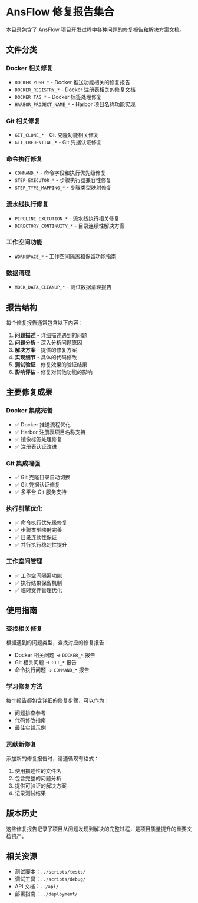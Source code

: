 # AnsFlow 修复报告集合

本目录包含了 AnsFlow 项目开发过程中各种问题的修复报告和解决方案文档。

## 文件分类

### Docker 相关修复
- `DOCKER_PUSH_*` - Docker 推送功能相关的修复报告
- `DOCKER_REGISTRY_*` - Docker 注册表相关的修复文档
- `DOCKER_TAG_*` - Docker 标签处理修复
- `HARBOR_PROJECT_NAME_*` - Harbor 项目名称功能实现

### Git 相关修复
- `GIT_CLONE_*` - Git 克隆功能相关修复
- `GIT_CREDENTIAL_*` - Git 凭据认证修复

### 命令执行修复
- `COMMAND_*` - 命令字段和执行优先级修复
- `STEP_EXECUTOR_*` - 步骤执行器兼容性修复
- `STEP_TYPE_MAPPING_*` - 步骤类型映射修复

### 流水线执行修复
- `PIPELINE_EXECUTION_*` - 流水线执行相关修复
- `DIRECTORY_CONTINUITY_*` - 目录连续性解决方案

### 工作空间功能
- `WORKSPACE_*` - 工作空间隔离和保留功能指南

### 数据清理
- `MOCK_DATA_CLEANUP_*` - 测试数据清理报告

## 报告结构

每个修复报告通常包含以下内容：

1. **问题描述** - 详细描述遇到的问题
2. **问题分析** - 深入分析问题原因
3. **解决方案** - 提供的修复方案
4. **实现细节** - 具体的代码修改
5. **测试验证** - 修复效果的验证结果
6. **影响评估** - 修复对其他功能的影响

## 主要修复成果

### Docker 集成完善
- ✅ Docker 推送流程优化
- ✅ Harbor 注册表项目名称支持
- ✅ 镜像标签处理修复
- ✅ 注册表认证改进

### Git 集成增强
- ✅ Git 克隆目录自动切换
- ✅ Git 凭据认证修复
- ✅ 多平台 Git 服务支持

### 执行引擎优化
- ✅ 命令执行优先级修复
- ✅ 步骤类型映射完善
- ✅ 目录连续性保证
- ✅ 并行执行稳定性提升

### 工作空间管理
- ✅ 工作空间隔离功能
- ✅ 执行结果保留机制
- ✅ 临时文件管理优化

## 使用指南

### 查找相关修复
根据遇到的问题类型，查找对应的修复报告：
- Docker 相关问题 → `DOCKER_*` 报告
- Git 相关问题 → `GIT_*` 报告
- 命令执行问题 → `COMMAND_*` 报告

### 学习修复方法
每个报告都包含详细的修复步骤，可以作为：
- 问题排查参考
- 代码修改指南
- 最佳实践示例

### 贡献新修复
添加新的修复报告时，请遵循现有格式：
1. 使用描述性的文件名
2. 包含完整的问题分析
3. 提供可验证的解决方案
4. 记录测试结果

## 版本历史

这些修复报告记录了项目从问题发现到解决的完整过程，是项目质量提升的重要文档资产。

## 相关资源

- 测试脚本：`../scripts/tests/`
- 调试工具：`../scripts/debug/`
- API 文档：`../api/`
- 部署指南：`../deployment/`
